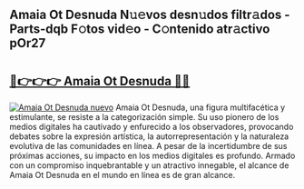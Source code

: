 ## Amaia Ot Desnuda N𝚞𝚎vos desn𝚞dos filtr𝚊dos - Parts-dqb F𝚘tos vid𝚎o - C𝚘ntenido atr𝚊ctivo pOr27

# <h2><a href="http://mbd2qsg.tromn.icu/?c=Amaia+Ot+Desnuda">🔗👉👉👉 Amaia Ot Desnuda 🔗🔗</a></h2>

[![Amaia Ot Desnuda nuevo](https://i.imgur.com/pEAQMta.gif)](http://mbd2qsg.tromn.icu/?c=Amaia+Ot+Desnuda)
Amaia Ot Desnuda, una figura multifacética y estimulante, se resiste a la categorización simple. Su uso pionero de los medios digitales ha cautivado y enfurecido a los observadores, provocando debates sobre la expresión artística, la autorrepresentación y la naturaleza evolutiva de las comunidades en línea. A pesar de la incertidumbre de sus próximas acciones, su impacto en los medios digitales es profundo. Armado con un compromiso inquebrantable y un atractivo innegable, el alcance de Amaia Ot Desnuda en el mundo en línea es de gran alcance.
